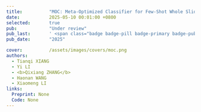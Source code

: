 ```yaml
---
title:          "MOC: Meta-Optimized Classifier for Few-Shot Whole Slide Image Classification"
date:           2025-05-10 00:01:00 +0800
selected:       true
pub:            "Under review"
pub_last:       ' <span class="badge badge-pill badge-primary badge-publication">WSI Analysis</span>'
pub_date:       "2025"

cover:          /assets/images/covers/moc.png
authors:
  - Tianqi XIANG
  - Yi LI
  - <b>Qixiang ZHANG</b>
  - Haonan WANG
  - Xiaomeng LI
links:
  Preprint: None
  Code: None
---
```


